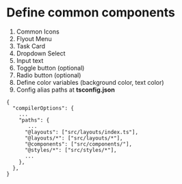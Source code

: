 # Define common components
1. Common Icons
2. Flyout Menu
3. Task Card
4. Dropdown Select
5. Input text
6. Toggle button (optional)
7. Radio button (optional)
8. Define color variables (background color, text color)
9. Config alias paths at **tsconfig.json**<br>
```
{
  "compilerOptions": {
    ...
    "paths": {
       ...
      "@layouts": ["src/layouts/index.ts"],
      "@layouts/*": ["src/layouts/*"],
      "@components": ["src/components/"],
      "@styles/*": ["src/styles/*"],
      ...
    },
  },
}
```
